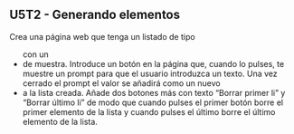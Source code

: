 ## U5T2 - Generando elementos

Crea una página web que tenga un listado de tipo <ul> con un <li> de muestra.
Introduce un botón en la página que, cuando lo pulses, te muestre un prompt para que el usuario introduzca un texto.
Una vez cerrado el prompt el valor se añadirá como un nuevo<li> a la lista creada.
Añade dos botones más con texto “Borrar primer li” y “Borrar último li” de modo que cuando pulses el primer botón borre el primer elemento de la lista y cuando pulses el último borre el último elemento de la lista.
